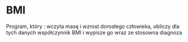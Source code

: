 # BMI
Program, który : wczyta masę i wzrost dorosłego człowieka, obliczy dla tych danych współczynnik BMI i wypisze go wraz ze stosowna diagnoza
